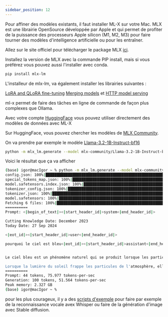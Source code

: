 ```yaml
---
sidebar_position: 12
---
```

Pour affiner des modèles existants, il faut installer ML-X sur votre Mac.
MLX est une librairie OpenSource développée par Apple et qui permet de profiter de la puissance des processeurs Apple silicon (M1, M2, M3) pour faire tourner des modèles d'intelligence artificielle ou pour les entraîner.


Allez sur le site officiel pour télécharger le package MLX [ici](https://pypi.org/project/mlx-lm/).

Installez la version de MLX avec la commande PIP install, mais si vous préférez vous pouvez aussi l'installer avec conda.

```bash
pip install mlx-lm
```

L'installeur de mlx-lm, va également installer les librairies suivantes :

[LoRA and QLoRA fine-tuning](https://github.com/ml-explore/mlx-examples/blob/main/llms/mlx_lm/LORA.md)
[Merging models](https://github.com/ml-explore/mlx-examples/blob/main/llms/mlx_lm/MERGE.md)
et [HTTP model serving](https://github.com/ml-explore/mlx-examples/blob/main/llms/mlx_lm/SERVER.md)

ml-x permet de faire des tâches en ligne de commande de façon plus complexes que Ollama.

Avec votre compte [HuggingFace](https://www.manuel.fr/install/Hugging%20Face%20CLI) vous pouvez utiliser directement des modèles de données avec ML-X

Sur HuggingFace, vous pouvez chercher les modèles de [MLX Community](https://huggingface.co/mlx-community).

On va prendre par exemple le modèle [Llama-3.2-1B-Instruct-bf16](https://huggingface.co/mlx-community/Llama-3.2-1B-Instruct-bf16)

```bash
python -m mlx_lm.generate --model mlx-community/Llama-3.2-1B-Instruct-bf16 --prompt "pourquoi le ciel est bleu"
```

Voici le résultat que ça va afficher

```bash
(base) igor@macIgor ~ % python -m mlx_lm.generate --model mlx-community/Llama-3.2-1B-Instruct-bf16 --prompt "pourquoi le ciel est bleu"
config.json: 100%|██████████████████████████████████████████████████████████████████████████████████| 968/968 [00:00<00:00, 9.29MB/s]
special_tokens_map.json: 100%|██████████████████████████████████████████████████████████████████████| 296/296 [00:00<00:00, 2.48MB/s]
model.safetensors.index.json: 100%|█████████████████████████████████████████████████████████████| 10.4k/10.4k [00:00<00:00, 33.3MB/s]
tokenizer_config.json: 100%|█████████████████████████████████████████████████████████████████████| 54.5k/54.5k [00:00<00:00, 641kB/s]
tokenizer.json: 100%|███████████████████████████████████████████████████████████████████████████| 9.09M/9.09M [00:04<00:00, 1.86MB/s]
model.safetensors: 100%|████████████████████████████████████████████████████████████████████████| 2.47G/2.47G [08:00<00:00, 5.15MB/s]
Fetching 6 files: 100%|████████████████████████████████████████████████████████████████████████████████| 6/6 [08:01<00:00, 80.18s/it]
==========
Prompt: <|begin_of_text|><|start_header_id|>system<|end_header_id|>

Cutting Knowledge Date: December 2023
Today Date: 27 Sep 2024

<|eot_id|><|start_header_id|>user<|end_header_id|>

pourquoi le ciel est bleu<|eot_id|><|start_header_id|>assistant<|end_header_id|>


Le ciel bleu est un phénomène naturel qui se produit lorsque les particules de l'atmosphère, comme les gaz et les poussières, sont absorbées par la lumière du soleil et réfléchies, créant ainsi un effect de couleur bleue. Voici une explication plus détaillée :

Lorsque la lumière du soleil frappe les particules de l'atmosphère, elles interagissent
==========
Prompt: 44 tokens, 75.977 tokens-per-sec
Generation: 100 tokens, 51.564 tokens-per-sec
Peak memory: 2.327 GB
(base) igor@macIgor ~ % 
```

pour les plus courageux, il y a des [scripts d'exemple](https://github.com/ml-explore/mlx-examples) pour faire par exemple de la reconnaissance vocale avex Whisper ou faire de la génération d'image avec Stable diffusion.

